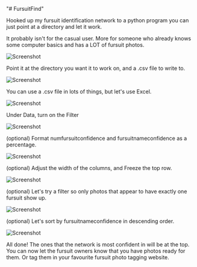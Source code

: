 "# FursuitFind" 

Hooked up my fursuit identification network to a python program you can just point at a directory and let it work.

It probably isn't for the casual user. More for someone who already knows some computer basics and has a LOT of fursuit photos.

![Screenshot](ff1.png)

Point it at the directory you want it to work on, and a .csv file to write to.

![Screenshot](ff2.png)

You can use a .csv file in lots of things, but let's use Excel.

![Screenshot](ff3.png)

Under Data, turn on the Filter

![Screenshot](ff4.png)

(optional) Format numfursuitconfidence and fursuitnameconfidence as a percentage.

![Screenshot](ff5.png)

(optional) Adjust the width of the columns, and Freeze the top row.

![Screenshot](ff6.png)

(optional) Let's try a filter so only photos that appear to have exactly one fursuit show up.

![Screenshot](ff7.png)

(optional) Let's sort by fursuitnameconfidence in descending order. 

![Screenshot](ff8.png)

All done! The ones that the network is most confident in will be at the top. You can now let the fursuit owners know that you have photos ready for them. Or tag them in your favourite fursuit photo tagging website.

